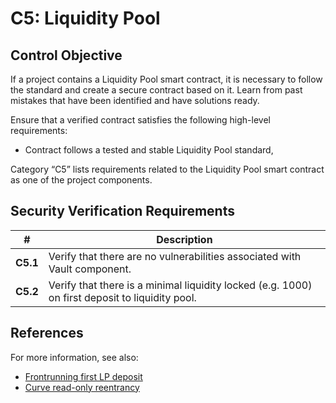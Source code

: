 # C5: Liquidity Pool

## Control Objective

If a project contains a Liquidity Pool smart contract, it is necessary to follow the standard and create a secure contract based on it. Learn from past mistakes that have been identified and have solutions ready.

Ensure that a verified contract satisfies the following high-level requirements:
* Contract follows a tested and stable Liquidity Pool standard,

Category “C5” lists requirements related to the Liquidity Pool smart contract as one of the project components.

## Security Verification Requirements

| # | Description |
| --- | --- |
| **C5.1** | Verify that there are no vulnerabilities associated with Vault component. |
| **C5.2** | Verify that there is a minimal liquidity locked (e.g. 1000) on first deposit to liquidity pool. |

## References
For more information, see also:
* [Frontrunning first LP deposit](https://github.com/code-423n4/2022-04-jpegd-findings/issues/12)
* [Curve read-only reentrancy](https://chainsecurity.com/curve-lp-oracle-manipulation-post-mortem/)

